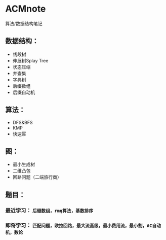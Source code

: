 # ACMnote
算法/数据结构笔记
## 数据结构：
* 线段树
* 伸展树Splay Tree
* 状态压缩
* 并查集
* 字典树
* 后缀数组
* 后缀自动机

## 算法：
* DFS&BFS
* KMP
* 快速幂

## 图：
* 最小生成树
* 二维凸包
* 回路问题（二端旅行商）

## 题目：


### 最近学习： `后缀数组，rmq算法，基数排序`

### 即将学习： `匹配问题，欧拉回路，最大流高级，最小费用流，最小割，AC自动机，数论`
